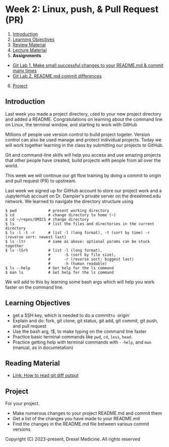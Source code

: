 # Week 2: Linux, push, & Pull Request (PR)

1. [Introduction](#introduction)
2. [Learning Objectives](#learning-objectives)
3. [Review Material](#reading-material)
4. [Lecture Material](lecture.md)
5. **Assignments**
  * [Git Lab 1. Make small successful changes to your README.md & commit many times](Assignment_01_commits.md)
  * [Git Lab 2. README.md commit differences](Assignment_02_commit_diffs.md)
6. [Project](#project)

## Introduction

Last week you made a project directory, `cd`ed to your new project directory and added a README.
Congratulations on learning about the command line on Linux,
the terminal window, and starting to work with GitHub

Millions of people use version control to build project togeter.
Version control can also be used manage and protect individual projects.
Today we will work together learning in the class by submitting our projects to GitHub.

Git and command-line skills will help you access and use amazing projects that other people have created,
build projects with people from all over the world.

This week we will continue our git flow training by doing a commit to origin and pull request (PR) to upstream.

Last week we signed up for GitHub account to store our project work
and a JupyterHub account on Dr. Dampier's private server on the drexelmed.edu network.
We learned to navigate the directory structure using
```
$ pwd              # present working directory
$ cd               # change directory to home (~)
$ cd ~/repos/OMICS # change directory 
$ ls               # list the files and directories in the current directory
$ ls -l -t -r      # list -l (long format), -t (sort by time) -r (reverse sort: newest last)
$ ls -ltr          # same as above: optional params can be stuck together
$ ls -lSrh         # list -l (long format), 
                   #      -S (sort by file size),
                   #      -r (reverse sort: biggest last)
                   #      -h (human readable)
$ ls --help        # Get help for the ls command
$ man ls           # Get help for the ls command
```
We will add to this by learning some bash args which will help you 
work faster on the command line.

## Learning Objectives

 - get a SSH key, which is needed to do a commit`to `origin`
 - Explain and do: fork, git clone, git status, git add, git commit, git push, and pull request
 - Use the bash arg, !$, to make typing on the command line faster
 - Practice basic terminal commands like `pwd`, `cd`, `less`, `head`.
 - Practice getting help with terminal commands with `--help`, and `man` (manual, as in documetation)

## Reading Material

 - [Link: How to read git diff output](https://stackoverflow.com/questions/2529441/how-to-read-the-output-from-git-dif)

## Project

For your project.
 - Make numerous changes to your project README.md and commit them
 - Get a list of the changes you have made to your README.md
 - Find the changes in the README.md file between various commit versions

Copyright (C) 2023-present, Drexel Medicine. All rights reserved
